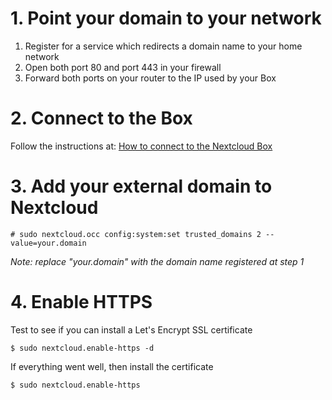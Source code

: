 # 1. Point your domain to your network

1. Register for a service which redirects a domain name to your home network
1. Open both port 80 and port 443 in your firewall
1. Forward both ports on your router to the IP used by your Box

# 2. Connect to the Box

Follow the instructions at: [How to connect to the Nextcloud Box](How-to-connect-to-the-Nextcloud-Box)

# 3. Add your external domain to Nextcloud

`# sudo nextcloud.occ config:system:set trusted_domains 2
--value=your.domain`

*Note: replace "your.domain" with the domain name registered at step 1*

# 4. Enable HTTPS

Test to see if you can install a Let's Encrypt SSL certificate

`$ sudo nextcloud.enable-https -d`

If everything went well, then install the certificate

`$ sudo nextcloud.enable-https`
